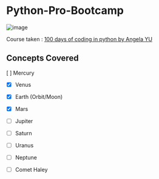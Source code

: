 # Python-Pro-Bootcamp

![image](https://user-images.githubusercontent.com/120945994/225547289-e1376db9-24d8-4b59-98c3-6ce118fb4417.png)

Course taken : [100 days of coding in python by Angela YU]()

## Concepts Covered

[ ] Mercury
- [x] Venus
- [x] Earth (Orbit/Moon)
- [x] Mars
- [ ] Jupiter
- [ ] Saturn
- [ ] Uranus
- [ ] Neptune
- [ ] Comet Haley

